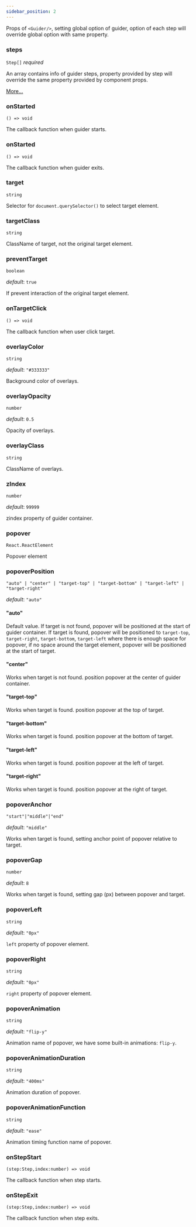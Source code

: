 ```yaml
---
sidebar_position: 2
---
```


Props of `<Guider/>`, setting global option of guider, option of each step will override global option with same property.

### steps

`Step[]` _required_

An array contains info of guider steps, property provided by step will override the same property provided by component props.

[More...](/docs/React/Step)

### onStarted

`() => void`

The callback function when guider starts.

### onStarted

`() => void`

The callback function when guider exits.

### target

`string`

Selector for `document.querySelector()` to select target element.

### targetClass

`string`

ClassName of target, not the original target element.

### preventTarget

`boolean`

_default_: `true`

If prevent interaction of the original target element.

### onTargetClick

`() => void`

The callback function when user click target.

### overlayColor

`string`

_default_: `"#333333"`

Background color of overlays.

### overlayOpacity

`number`

_default_: `0.5`

Opacity of overlays.

### overlayClass

`string`

ClassName of overlays.

### zIndex

`number`

_default_: `99999`

zindex property of guider container.

### popover

`React.ReactElement`

Popover element

### popoverPosition

`"auto" | "center" | "target-top" | "target-bottom" | "target-left" | "target-right"`

_default_: `"auto"`

#### "auto"

Default value. If target is not found, popover will be positioned at the start of guider container. If target is found, popover will be positioned to `target-top`, `target-right`, `target-bottom`, `target-left` where there is enough space for popover, if no space around the target element, popover will be positioned at the start of target.

#### "center"

Works when target is not found. position popover at the center of guider container.

#### "target-top"

Works when target is found. position popover at the top of target.

#### "target-bottom"

Works when target is found. position popover at the bottom of target.

#### "target-left"

Works when target is found. position popover at the left of target.

#### "target-right"

Works when target is found. position popover at the right of target.

### popoverAnchor

`"start"|"middle"|"end"`

_default_: `"middle"`

Works when target is found, setting anchor point of popover relative to target.

### popoverGap

`number`

_default_: `8`

Works when target is found, setting gap (px) between popover and target.

### popoverLeft

`string`

_default_: `"0px"`

`left` property of popover element.

### popoverRight

`string`

_default_: `"0px"`

`right` property of popover element.

### popoverAnimation

`string`

_default_: `"flip-y"`

Animation name of popover, we have some built-in animations: `flip-y`.

### popoverAnimationDuration

`string`

_default_: `"400ms"`

Animation duration of popover.

### popoverAnimationFunction

`string`

_default_: `"ease"`

Animation timing function name of popover.

### onStepStart

`(step:Step,index:number) => void`

The callback function when step starts.

### onStepExit

`(step:Step,index:number) => void`

The callback function when step exits.
